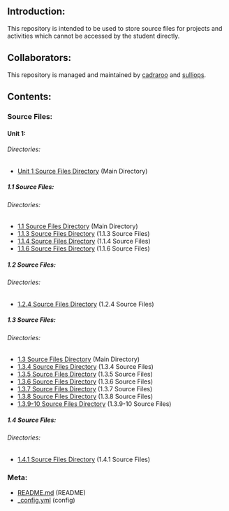 <!--- Start --->
<!--- Introduction Section --->
## Introduction:
This repository is intended to be used to store source files for projects and activities which cannot be accessed by the student directly.
<!--- End Introduction Section --->
<!--- Collaborators Section --->
## Collaborators:
This repository is managed and maintained by <a href="https://github.com/cadraroo" target="_blank">cadraroo</a> and <a href="https://github.com/sulliops" target="_blank">sulliops</a>.
<!--- End Collaborators Section --->
<!--- Contents Section --->
## Contents:
<!--- Source Files Section --->
### Source Files:
<!--- Unit 1 Source Files Section --->
#### Unit 1:
<!--- Unit 1 Directories Section --->
###### Directories:
* <a href="https://github.com/JPIICatholicSchoolCS/CSP/tree/master/Unit%201" target="_blank">Unit 1 Source Files Directory</a> (Main Directory)
<!--- End Unit 1 Directories Section --->
<!--- End Unit 1 Source Files Section --->
<!--- 1.1 Source Files Section --->
##### 1.1 Source Files:
<!--- 1.1 Directories Section --->
###### Directories:
* <a href="https://github.com/JPIICatholicSchoolCS/CSP/tree/master/Unit%201/1.1" target="_blank">1.1 Source Files Directory</a> (Main Directory)
* <a href="https://github.com/JPIICatholicSchoolCS/CSP/tree/master/Unit%201/1.1/1.1.3/Source" target="_blank">1.1.3 Source Files Directory</a> (1.1.3 Source Files)
* <a href="https://github.com/JPIICatholicSchoolCS/CSP/tree/master/Unit%201/1.1/1.1.4/Source" target="_blank">1.1.4 Source Files Directory</a> (1.1.4 Source Files)
* <a href="https://github.com/JPIICatholicSchoolCS/CSP/tree/master/Unit%201/1.1/1.1.6/Source" target="_blank">1.1.6 Source Files Directory</a> (1.1.6 Source Files)
<!--- End 1.1 Directories Section --->
<!--- End 1.1 Source Files Section --->
<!--- 1.2 Source Files Section --->
##### 1.2 Source Files:
<!--- 1.2 Directories Section --->
###### Directories:
* <a href="https://github.com/JPIICatholicSchoolCS/CSP/tree/master/Unit%201/1.1" target="_blank">1.2.4 Source Files Directory</a> (1.2.4 Source Files)
<!--- End 1.2 Directories Section --->
<!--- End 1.2 Source Files Section --->
<!--- 1.3 Source Files Section --->
##### 1.3 Source Files:
<!--- 1.3 Directories Section --->
###### Directories:
* <a href="https://github.com/JPIICatholicSchoolCS/CSP/tree/master/Unit%201/1.3" target="_blank">1.3 Source Files Directory</a> (Main Directory)
* <a href="https://github.com/JPIICatholicSchoolCS/CSP/tree/master/Unit%201/1.3/1_3_4_teacherSourceFiles" target="_blank">1.3.4 Source Files Directory</a> (1.3.4 Source Files)
* <a href="https://github.com/JPIICatholicSchoolCS/CSP/tree/master/Unit%201/1.3/1_3_5_teacherSourceFiles" target="_blank">1.3.5 Source Files Directory</a> (1.3.5 Source Files)
* <a href="https://github.com/JPIICatholicSchoolCS/CSP/tree/master/Unit%201/1.3/1_3_6_teacherSourceFiles" target="_blank">1.3.6 Source Files Directory</a> (1.3.6 Source Files)
* <a href="https://github.com/JPIICatholicSchoolCS/CSP/tree/master/Unit%201/1.3/1_3_7_teacherSourceFiles" target="_blank">1.3.7 Source Files Directory</a> (1.3.7 Source Files)
* <a href="https://github.com/JPIICatholicSchoolCS/CSP/tree/master/Unit%201/1.3/1_3_8_teacherSourceFiles" target="_blank">1.3.8 Source Files Directory</a> (1.3.8 Source Files)
* <a href="https://github.com/JPIICatholicSchoolCS/CSP/tree/master/Unit%201/1.3/1_3_9-10_sourceFiles" target="_blank">1.3.9-10 Source Files Directory</a> (1.3.9-10 Source Files)
<!--- End 1.3 Directories Section --->
<!--- End 1.3 Source Files Section --->
<!--- 1.4 Source Files Section --->
##### 1.4 Source Files:
<!--- 1.4 Directories Section --->
###### Directories:
* <a href="https://github.com/JPIICatholicSchoolCS/CSP/tree/master/Unit%201/1.4/1_4_1_sourceFiles" target="_blank">1.4.1 Source Files Directory</a> (1.4.1 Source Files)
<!--- End 1.4 Directories Section --->
<!--- End 1.4 Source Files Section --->
<!--- End Source Files Section --->
<!--- Meta Section --->
### Meta:
<!--- Meta Files Section --->
* <a href="https://github.com/JPIICatholicSchoolCS/CSP/blob/master/README.md" target="_blank">README.md</a> (README)
* <a href="https://github.com/JPIICatholicSchoolCS/CSP/blob/master/_config.yml" target="_blank">_config.yml</a> (config)
<!--- End Meta Files Section --->
<!--- End Meta Section --->
<!--- End Contents Section --->
<!--- End --->
